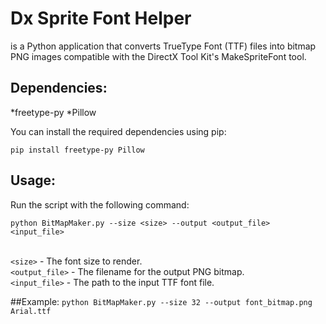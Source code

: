 # Dx Sprite Font Helper
is a Python application that converts TrueType Font (TTF) files into bitmap PNG images compatible with the DirectX Tool Kit's MakeSpriteFont tool.

## Dependencies:
*freetype-py
*Pillow

You can install the required dependencies using pip:

`pip install freetype-py Pillow`


## Usage:
Run the script with the following command:

`python BitMapMaker.py --size <size> --output <output_file> <input_file>`<br><br>

`<size>` - The font size to render.<br>
`<output_file>` - The filename for the output PNG bitmap.<br>
`<input_file>` - The path to the input TTF font file.<br>

##Example:
`python BitMapMaker.py --size 32 --output font_bitmap.png Arial.ttf`

